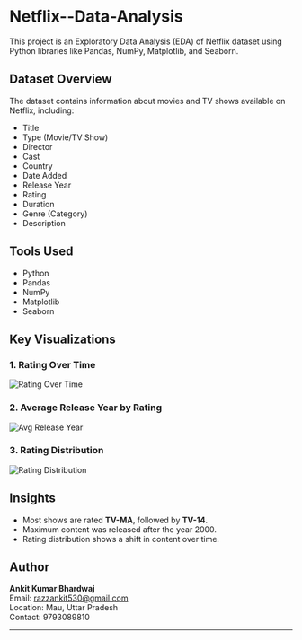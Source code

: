 # Netflix--Data-Analysis

This project is an Exploratory Data Analysis (EDA) of Netflix dataset using Python libraries like Pandas, NumPy, Matplotlib, and Seaborn.

## Dataset Overview

The dataset contains information about movies and TV shows available on Netflix, including:
- Title
- Type (Movie/TV Show)
- Director
- Cast
- Country
- Date Added
- Release Year
- Rating
- Duration
- Genre (Category)
- Description

## Tools Used
- Python
- Pandas
- NumPy
- Matplotlib
- Seaborn

## Key Visualizations

### 1. Rating Over Time
![Rating Over Time](/storage/emulated/0/Pictures/Screenshots/Screenshot_2025_0410_015205.png)

### 2. Average Release Year by Rating
![Avg Release Year](/storage/emulated/0/Pictures/Screenshots/Screenshot_2025_0410_013146.png)

### 3. Rating Distribution
![Rating Distribution](/storage/emulated/0/Pictures/Screenshots/Screenshot_2025_0410_012319.png)

## Insights
- Most shows are rated **TV-MA**, followed by **TV-14**.
- Maximum content was released after the year 2000.
- Rating distribution shows a shift in content over time.

## Author

**Ankit Kumar Bhardwaj**  
Email: razzankit530@gmail.com  
Location: Mau, Uttar Pradesh  
Contact: 9793089810

---

